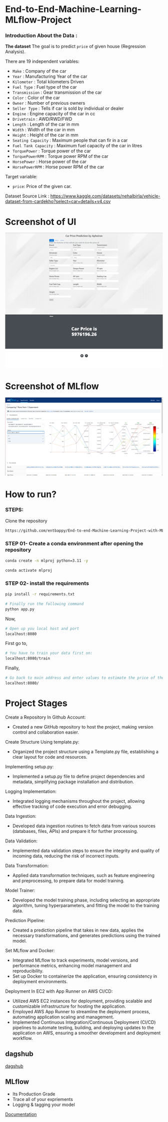 # End-to-End-Machine-Learning-MLflow-Project

### Introduction About the Data :

**The dataset** The goal is to predict `price` of given house (Regression Analysis).

There are 19 independent variables:

*  `Make`                :   Company of the car
*  `Year`                :   Manufacturing Year of the car  
*  `Kilometer`           :   Total kilometers Driven 
*  `Fuel Type`           :   Fuel type of the car 
*  `Transmission`        :   Gear transmission of the car 
*  `Color`               :   Color of the car 
*  `Owner`               :   Number of previous owners 
*  `Seller Type`         :   Tells if car is sold by individual or dealer 
*  `Engine`              :   Engine capacity of the car in cc
*  `Drivetrain`          :   AWD/RWD/FWD
*  `Length`              :   Length of the car in mm
*  `Width`               :   Width of the car in mm
*  `Height`              :   Height of the car in mm
*  `Seating Capacity`    :   Maximum people that can fir in a car
*  `Fuel Tank Capacity`  :   Maximum fuel capacity of the car in litres
*  `TorquePower`         :   Torque power of the car
*  `TorquePowerRPM`      :   Torque power RPM of the car
*  `HorsePower`          :   Horse power of the car
*  `HorsePowerRPM`       :   Horse power RPM of the car

Target variable:
* `price`: Price of the given car.

Dataset Source Link :
https://www.kaggle.com/datasets/nehalbirla/vehicle-dataset-from-cardekho?select=car+details+v4.csv

# Screenshot of UI
![HomepageUI](./img/gui.png)
![PredictUI](./img/predict_gui.png)

# Screenshot of MLflow
![MLflow](./img/mlflow.png)


# How to run?
### STEPS:

Clone the repository

```bash
https://github.com/entbappy/End-to-end-Machine-Learning-Project-with-MLflow
```
### STEP 01- Create a conda environment after opening the repository

```bash
conda create -n mlproj python=3.11 -y
```

```bash
conda activate mlproj
```


### STEP 02- install the requirements
```bash
pip install -r requirements.txt
```


```bash
# Finally run the following command
python app.py
```

Now,
```bash
# Open up you local host and port
localhost:8080
```

First go to,
```bash
# You have to train your data first on:
localhost:8080/train
```

Finally,
```bash
# Go back to main address and enter values to estimate the price of the vehicle:
localhost:8080/
```

# Project Stages

Create a Repository In Github Account:
* Created a new GitHub repository to host the project, making version control and collaboration easier.

Create Structure Using template.py:
* Organized the project structure using a Template.py file, establishing a clear layout for code and resources.

Implementing setup.py:
* Implemented a setup.py file to define project dependencies and metadata, simplifying package installation and distribution.

Logging Implementation:
* Integrated logging mechanisms throughout the project, allowing effective tracking of code execution and error debugging.

Data Ingestion:
* Developed data ingestion routines to fetch data from various sources (databases, files, APIs) and prepare it for further processing.

Data Validation:
* Implemented data validation steps to ensure the integrity and quality of incoming data, reducing the risk of incorrect inputs.

Data Transformation:
* Applied data transformation techniques, such as feature engineering and preprocessing, to prepare data for model training.

Model Trainer:
* Developed the model training phase, including selecting an appropriate algorithm, tuning hyperparameters, and fitting the model to the training data.

Prediction Pipeline:
* Created a prediction pipeline that takes in new data, applies the necessary transformations, and generates predictions using the trained model.

Set MLflow and Docker:
* Integrated MLflow to track experiments, model versions, and performance metrics, enhancing model management and reproducibility.
* Set up Docker to containerize the application, ensuring consistency in deployment environments.

Deployment In EC2 with App Runner on AWS CI/CD:
* Utilized AWS EC2 instances for deployment, providing scalable and customizable infrastructure for hosting the application.
* Employed AWS App Runner to streamline the deployment process, automating application scaling and management.
* Implemented Continuous Integration/Continuous Deployment (CI/CD) pipelines to automate testing, building, and deploying updates to the application on AWS, ensuring a smoother development and deployment workflow.



## dagshub

[dagshub]([https://dagshub.com/](https://dagshub.com/apheiron/End-to-End-Machine-Learning-MLflow-Project))

## MLflow

 - Its Production Grade
 - Trace all of your expriements
 - Logging & tagging your model
   
[Documentation](https://mlflow.org/docs/latest/index.html)

